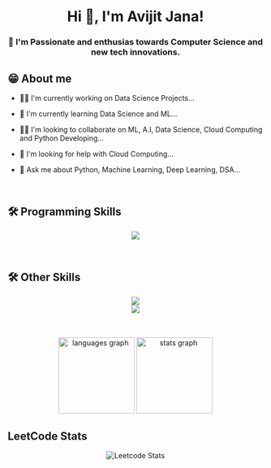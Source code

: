 <h1 align="center">Hi 👋, I'm Avijit Jana!</h1>

<h3 align="center"> 🚀 I'm Passionate and enthusias towards Computer Science and new tech innovations. </h3>

## 😁 About me
- 👩‍💻 I'm currently working on Data Science Projects...

- 🧠 I'm currently learning Data Science and ML...

- 👯‍♀️ I'm looking to collaborate on ML, A.I, Data Science, Cloud Computing and Python Developing...

- 🤔 I'm looking for help with Cloud Computing...

- 💬 Ask me about Python, Machine Learning, Deep Learning, DSA...
<br>

## 🛠 Programming Skills
<p align="center">
  <a href="https://skillicons.dev">
    <img src="https://skillicons.dev/icons?i=bash,c,cpp,css,md,php,html,java,mysql,opencv,py,pytorch,fortran" />
  </a>
</p>
<br>

## 🛠 Other Skills
<p align="center">
  <a href="https://skillicons.dev">
    <img src="https://skillicons.dev/icons?i=git,github,anaconda,aws,gcp,azure,tensorflow,ai"/><br>
    <img src="https://skillicons.dev/icons?i=bootstrap,discord,flutter,idea,androidstudio,linux,powershell,pycharm,vscode" />
  </a>
</p>
<br>
<br>


<div align="center">
 
  <img src="https://github-readme-stats.vercel.app/api/top-langs?username=Avijit-Jana&locale=en&hide_title=false&layout=compact&card_width=320&langs_count=6&theme=dracula&hide_border=false&order=2" height="150" alt="languages graph"  />
  <img src="https://github-readme-stats.vercel.app/api?username=Avijit-Jana&hide_title=false&hide_rank=false&show_icons=true&include_all_commits=true&count_private=true&disable_animations=false&theme=dracula&locale=en&hide_border=false&order=1" height="150" alt="stats graph"  />
</div>

## LeetCode Stats

<p align="center">
  <img src="https://leetcard.jacoblin.cool/avijit3535?theme=unicorn&font=Roboto&ext=heatmap" alt="Leetcode Stats"/>
</p>
